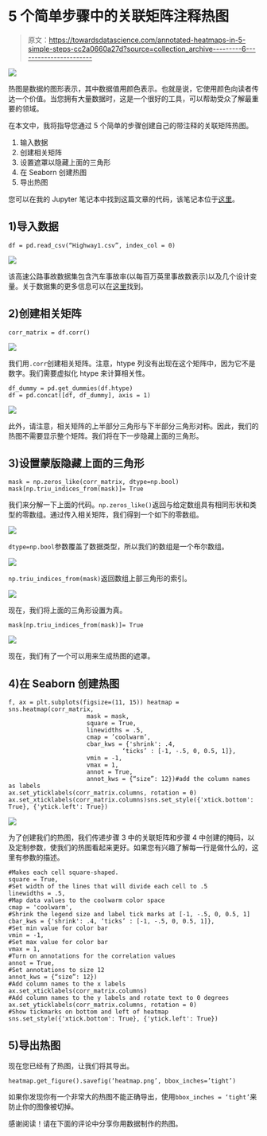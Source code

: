 # 5 个简单步骤中的关联矩阵注释热图

> 原文：<https://towardsdatascience.com/annotated-heatmaps-in-5-simple-steps-cc2a0660a27d?source=collection_archive---------6----------------------->

![](img/6fbb19a9ee62082dec7ad137f2eae162.png)

热图是数据的图形表示，其中数据值用颜色表示。也就是说，它使用颜色向读者传达一个价值。当您拥有大量数据时，这是一个很好的工具，可以帮助受众了解最重要的领域。

在本文中，我将指导您通过 5 个简单的步骤创建自己的带注释的关联矩阵热图。

1.  输入数据
2.  创建相关矩阵
3.  设置遮罩以隐藏上面的三角形
4.  在 Seaborn 创建热图
5.  导出热图

您可以在我的 Jupyter 笔记本中找到这篇文章的代码，该笔记本位于[这里](https://github.com/julia-git/Annotated_Heatmap)。

## 1)导入数据

`df = pd.read_csv(“Highway1.csv”, index_col = 0)`

![](img/7009c8aa33164cece65a982ad8c0d64c.png)

该高速公路事故数据集包含汽车事故率(以每百万英里事故数表示)以及几个设计变量。关于数据集的更多信息可以在[这里](https://vincentarelbundock.github.io/Rdatasets/doc/carData/Highway1.html)找到。

## 2)创建相关矩阵

`corr_matrix = df.corr()`

![](img/da9fa3f65a1e5c3add9cd8762bef4392.png)

我们用`.corr`创建相关矩阵。注意，htype 列没有出现在这个矩阵中，因为它不是数字。我们需要虚拟化 htype 来计算相关性。

```
df_dummy = pd.get_dummies(df.htype)
df = pd.concat([df, df_dummy], axis = 1)
```

![](img/1cc385e1f90bf987bb9263cca93ffb6c.png)

此外，请注意，相关矩阵的上半部分三角形与下半部分三角形对称。因此，我们的热图不需要显示整个矩阵。我们将在下一步隐藏上面的三角形。

## 3)设置蒙版隐藏上面的三角形

```
mask = np.zeros_like(corr_matrix, dtype=np.bool)
mask[np.triu_indices_from(mask)]= True
```

我们来分解一下上面的代码。`np.zeros_like()`返回与给定数组具有相同形状和类型的零数组。通过传入相关矩阵，我们得到一个如下的零数组。

![](img/04b95e7e36d990f5761308a87b879c67.png)

`dtype=np.bool`参数覆盖了数据类型，所以我们的数组是一个布尔数组。

![](img/e0f1f4c92ee93da8b8e4486e44167871.png)

`np.triu_indices_from(mask)`返回数组上部三角形的索引。

![](img/dc89531105f1bf5d4dd8ca0e2c427193.png)

现在，我们将上面的三角形设置为真。

`mask[np.triu_indices_from(mask)]= True`

![](img/21bddb12d4c89f167ea3fcde7339ef3b.png)

现在，我们有了一个可以用来生成热图的遮罩。

## 4)在 Seaborn 创建热图

```
f, ax = plt.subplots(figsize=(11, 15)) heatmap = sns.heatmap(corr_matrix, 
                      mask = mask,
                      square = True,
                      linewidths = .5,
                      cmap = ’coolwarm’,
                      cbar_kws = {'shrink': .4, 
                                ‘ticks’ : [-1, -.5, 0, 0.5, 1]},
                      vmin = -1, 
                      vmax = 1,
                      annot = True,
                      annot_kws = {“size”: 12})#add the column names as labels
ax.set_yticklabels(corr_matrix.columns, rotation = 0)
ax.set_xticklabels(corr_matrix.columns)sns.set_style({'xtick.bottom': True}, {'ytick.left': True})
```

![](img/6fbb19a9ee62082dec7ad137f2eae162.png)

为了创建我们的热图，我们传递步骤 3 中的关联矩阵和步骤 4 中创建的掩码，以及定制参数，使我们的热图看起来更好。如果您有兴趣了解每一行是做什么的，这里有参数的描述。

```
#Makes each cell square-shaped.
square = True,
#Set width of the lines that will divide each cell to .5
linewidths = .5,
#Map data values to the coolwarm color space
cmap = 'coolwarm',
#Shrink the legend size and label tick marks at [-1, -.5, 0, 0.5, 1]
cbar_kws = {'shrink': .4, ‘ticks’ : [-1, -.5, 0, 0.5, 1]},
#Set min value for color bar
vmin = -1, 
#Set max value for color bar
vmax = 1,
#Turn on annotations for the correlation values
annot = True,
#Set annotations to size 12
annot_kws = {“size”: 12})
#Add column names to the x labels 
ax.set_xticklabels(corr_matrix.columns)
#Add column names to the y labels and rotate text to 0 degrees
ax.set_yticklabels(corr_matrix.columns, rotation = 0)
#Show tickmarks on bottom and left of heatmap
sns.set_style({'xtick.bottom': True}, {'ytick.left': True})
```

## 5)导出热图

现在您已经有了热图，让我们将其导出。

`heatmap.get_figure().savefig(‘heatmap.png’, bbox_inches=’tight’)`

如果你发现你有一个非常大的热图不能正确导出，使用`bbox_inches = ‘tight’`来防止你的图像被切掉。

感谢阅读！请在下面的评论中分享你用数据制作的热图。